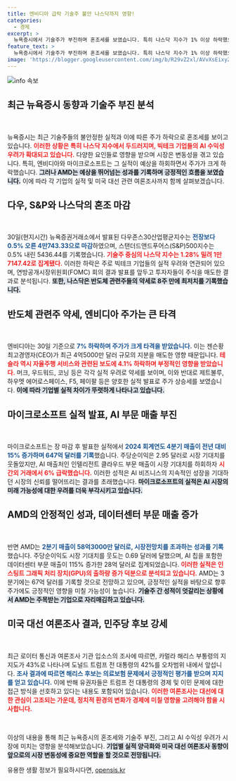 ```yaml
---
title: 엔비디아 급락 기술주 불안 나스닥까지 영향!
categories:
  - 경제
excerpt: >
  뉴욕증시에서 기술주가 부진하며 혼조세를 보였습니다. 특히 나스닥 지수가 1% 이상 하락했으며, 엔비디아와 마이크로소프트는 AI 관련 실적 우려로 크게 떨어졌습니다. 한편, 카멀라 해리스가 대선 여론조사에서 트럼프와 접전 중입니다. 클릭해 상세 내용을 확인하세요!
feature_text: >
  뉴욕증시에서 기술주가 부진하며 혼조세를 보였습니다. 특히 나스닥 지수가 1% 이상 하락했으며, 엔비디아와 마이크로소프트는 AI 관련 실적 우려로 크게 떨어졌습니다. 한편, 카멀라 해리스가 대선 여론조사에서 트럼프와 접전 중입니다. 클릭해 상세 내용을 확인하세요!
image: 'https://blogger.googleusercontent.com/img/b/R29vZ2xl/AVvXsEixyZcFfHzMRdzZMjFBmAUKJYCLCGyLL1o632UiGVXcaFdKo_bkvkuCioo0uUKlGfBVcT3P84aROyZIXSBEx3Aw5nCQ3pTgDom1WDC4m8eifvWiAmWEEVb4x6G_l8C0QH225ldMjyaFvpxGEBGNO37VmDTDMHGhJPq73UglMfDca1-0aw/s1600/blogspot.png'
---
```


<p><img src="https://blogger.googleusercontent.com/img/b/R29vZ2xl/AVvXsEixyZcFfHzMRdzZMjFBmAUKJYCLCGyLL1o632UiGVXcaFdKo_bkvkuCioo0uUKlGfBVcT3P84aROyZIXSBEx3Aw5nCQ3pTgDom1WDC4m8eifvWiAmWEEVb4x6G_l8C0QH225ldMjyaFvpxGEBGNO37VmDTDMHGhJPq73UglMfDca1-0aw/s1600/blogspot.png" alt="info 속보" /></p>

<h2 data-ke-size="size26">최근 뉴욕증시 동향과 기술주 부진 분석</h2>

<p data-ke-size="size16">&nbsp;</p>

<p>뉴욕증시는 최근 기술주들의 불안정한 실적과 이에 따른 주가 하락으로 혼조세를 보이고 있습니다. <b><span style="color: #ee2323;">이러한 상황은 특히 나스닥 지수에서 두드러지며, 빅테크 기업들의 AI 수익성 우려가 확대되고 있습니다.</span></b> 다양한 요인들로 영향을 받으며 시장은 변동성을 겪고 있습니다. 특히, 엔비디아와 마이크로소프트는 그 실적이 예상을 하회하면서 주가가 크게 하락했습니다. <b><span style="background-color: #21538527;">그러나 AMD는 예상을 뛰어넘는 성과를 기록하며 긍정적인 흐름을 보였습니다.</span></b> 이에 따라 각 기업의 실적 및 미국 대선 관련 여론조사까지 함께 살펴보겠습니다.</p>

<h2 data-ke-size="size26">다우, S&P와 나스닥의 혼조 마감</h2>

<p data-ke-size="size16">&nbsp;</p>

<p>30일(현지시간) 뉴욕증권거래소에서 발표된 다우존스30산업평균지수는 <b><span style="color: #1a5490;">전장보다 0.5% 오른 4만743.33으로 마감</span></b>하였으며, 스탠더드앤드푸어스(S&amp;P)500지수는 0.5% 내린 5436.44를 기록했습니다. <b><span style="color: #ee2323;">기술주 중심의 나스닥 지수는 1.28% 밀려 1만7147.42로 집계됐다.</span></b> 이러한 하락은 주로 빅테크 기업들의 실적 우려와 연관되어 있으며, 연방공개시장위원회(FOMC) 회의 결과 발표를 앞두고 투자자들이 주식을 매도한 결과로 분석됩니다. <b><span style="background-color: #21538527;">또한, 나스닥은 반도체 관련주들의 약세로 8주 만에 최저치를 기록했습니다.</span></b></p>

<h2 data-ke-size="size26">반도체 관련주 약세, 엔비디아 주가는 큰 타격</h2>

<p data-ke-size="size16">&nbsp;</p>

<p>엔비디아는 30일 기준으로 <b><span style="color: #1a5490;">7% 하락하며 주가가 크게 타격을 받았습니다.</span></b> 이는 젠슨황 최고경영자(CEO)가 최근 4억5000만 달러 규모의 지분을 매도한 영향 때문입니다. <b><span style="color: #ee2323;">테슬라 역시 자율주행 서비스와 관련된 보도에 4.1% 하락하며 부정적인 영향을 받았습니다.</span></b> 머크, 우드워드, 코닝 등은 각각 실적 우려로 약세를 보이며, 이와 반대로 제트불루, 하우멧 에어로스페이스, F5, 페이팔 등은 양호한 실적 발표로 주가 상승세를 보였습니다. <b><span style="background-color: #21538527;">이에 따라 기업별 실적 차이가 뚜렷하게 나타나고 있습니다.</span></b></p>

<h2 data-ke-size="size26">마이크로소프트 실적 발표, AI 부문 매출 부진</h2>

<p data-ke-size="size16">&nbsp;</p>

<p>마이크로소프트는 장 마감 후 발표한 실적에서 <b><span style="color: #1a5490;">2024 회계연도 4분기 매출이 전년 대비 15% 증가하며 647억 달러를 기록</span></b>했습니다. 주당순이익은 2.95 달러로 시장 기대치를 웃돌았지만, AI 매출처인 인텔리전트 클라우드 부문 매출이 시장 기대치를 하회하자 <b><span style="color: #ee2323;">시간외 거래에서 6% 급락했습니다.</span></b> 이러한 성적은 AI 비즈니스의 지속적인 성장을 기대하던 시장의 신뢰를 떨어뜨리는 결과를 초래했습니다. <b><span style="background-color: #21538527;">마이크로소프트의 실적은 AI 시장의 미래 가능성에 대한 우려를 더욱 부각시키고 있습니다.</span></b></p>

<h2 data-ke-size="size26">AMD의 안정적인 성과, 데이터센터 부문 매출 증가</h2>

<p data-ke-size="size16">&nbsp;</p>

<p>반면 AMD는 <b><span style="color: #1a5490;">2분기 매출이 58억3000만 달러로, 시장전망치를 초과하는 성과를 기록</span></b>했습니다. 주당순이익도 시장 기대치를 웃도는 0.69 달러에 달했으며, AI 칩을 포함한 데이터센터 부문 매출이 115% 증가한 28억 달러로 집계되었습니다. <b><span style="color: #ee2323;">이러한 실적은 인스팅트 그래픽 처리 장치(GPU)의 출하량 증가 덕분으로 분석되고 있습니다.</span></b> AMD는 3분기에는 67억 달러를 기록할 것으로 전망하고 있으며, 긍정적인 실적을 바탕으로 향후 주가에도 긍정적인 영향을 미칠 가능성이 높습니다. <b><span style="background-color: #21538527;">기술주 간 성적이 엇갈리는 상황에서 AMD는 주목받는 기업으로 자리매김하고 있습니다.</span></b></p>

<h2 data-ke-size="size26">미국 대선 여론조사 결과, 민주당 후보 강세</h2>

<p data-ke-size="size16">&nbsp;</p>

<p>최근 로이터 통신과 여론조사 기관 입소스의 조사에 따르면, 카멀라 해리스 부통령의 지지도가 43%로 나타나며 도널드 트럼프 전 대통령의 42%를 오차범위 내에서 앞섭니다. <b><span style="color: #1a5490;">조사 결과에 따르면 해리스 후보는 의료보험 문제에서 긍정적인 평가를 받으며 지지를 얻고 있습니다.</span></b> 이에 반해 유권자들은 트럼프 전 대통령의 경제 및 이민 문제에 대한 접근 방식을 선호하고 있다는 내용도 포함되어 있습니다. <b><span style="color: #ee2323;">이러한 여론조사는 대선에 대한 관심이 고조되는 가운데, 정치적 환경의 변화가 경제에 미칠 영향을 고려해야 함을 시사합니다.</span></b> </p>

<p data-ke-size="size16">&nbsp;</p>

<p>이상의 내용을 통해 최근 뉴욕증시의 혼조세와 기술주 부진, 그리고 AI 수익성 우려가 시장에 미치는 영향을 분석해보았습니다. <b><span style="background-color: #21538527;">기업별 실적 양극화와 미국 대선 여론조사 동향이 앞으로의 시장 변동성에 중요한 역할을 할 것으로 전망됩니다.</span></b></p>
유용한 생활 정보가 필요하시다면, <a href="https://opensis.kr" rel="dofollow">opensis.kr</a>


